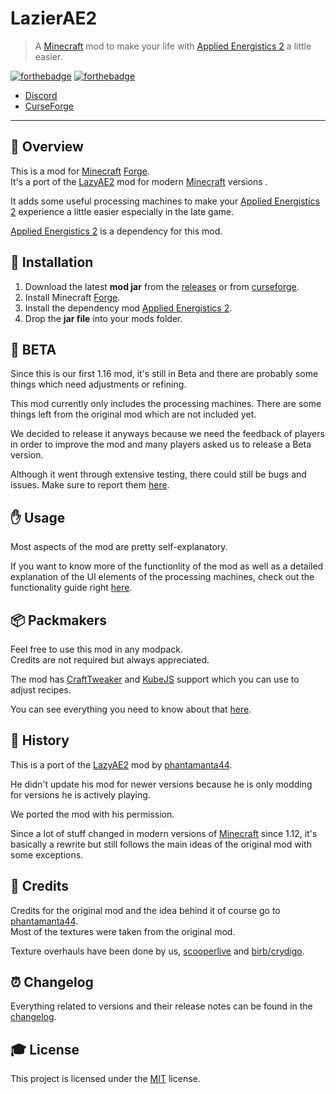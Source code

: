 # **LazierAE2**

> A [Minecraft] mod to make your life with [Applied Energistics 2][ae2] a little easier.

[![forthebadge](https://forthebadge.com/images/badges/60-percent-of-the-time-works-every-time.svg)][curseforge]
[![forthebadge](https://forthebadge.com/images/badges/made-with-java.svg)][curseforge]

- [Discord]
- [CurseForge][curseforge]

---

## **📑 Overview**
This is a mod for [Minecraft] [Forge].<br>
It's a port of the [LazyAE2] mod for modern [Minecraft] versions .

It adds some useful processing machines to make your [Applied Energistics 2][ae2] experience a little easier especially in the late game.

[Applied Energistics 2][ae2] is a dependency for this mod.


## **🔧 Installation**
1. Download the latest **mod jar** from the [releases] or from [curseforge].
2. Install Minecraft [Forge].
3. Install the dependency mod [Applied Energistics 2][ae2].
4. Drop the **jar file** into your mods folder.


## **🐛 BETA**
Since this is our first 1.16 mod, it's still in Beta and there are probably some things which need adjustments or refining.

This mod currently only includes the processing machines. There are some things left from the original mod which are not included yet.

We decided to release it anyways because we need the feedback of players in order to improve the mod and many players asked us to release a Beta version.

Although it went through extensive testing, there could still be bugs and issues. Make sure to report them [here][issues].


## **✋ Usage**
Most aspects of the mod are pretty self-explanatory.

If you want to know more of the functionlity of the mod as well as a detailed explanation of the
UI elements of the processing machines, check out the functionality guide right [here][functionality].


## **📦 Packmakers**
Feel free to use this mod in any modpack.<br>
Credits are not required but always appreciated.

The mod has [CraftTweaker] and [KubeJS] support which you can use to adjust recipes.

You can see everything you need to know about that [here][packmakers].


## **📕 History**
This is a port of the [LazyAE2] mod by [phantamanta44][author].

He didn't update his mod for newer versions because he is only modding for versions he is actively playing.

We ported the mod with his permission.

Since a lot of stuff changed in modern versions of [Minecraft] since 1.12, it's basically a rewrite but still follows the main ideas of the original mod with some exceptions.


## **📑 Credits**
Credits for the original mod and the idea behind it of course go to [phantamanta44][author].<br>
Most of the textures were taken from the original mod.

Texture overhauls have been done by us, [scooperlive][artist1] and [birb/crydigo][artist2].


## **⏰ Changelog**
Everything related to versions and their release notes can be found in the [changelog].


## **🎓 License**
This project is licensed under the [MIT][license] license.


<!-- Links -->
[minecraft]: https://www.minecraft.net/
[ae2]: https://www.curseforge.com/minecraft/mc-mods/applied-energistics-2
[discord]: https://discordapp.com/invite/Q3qxws6
[curseforge]: https://www.curseforge.com/minecraft/mc-mods/lazierae2
[releases]: https://github.com/RLNT/minecraft_lazierae2/releases
[forge]: http://files.minecraftforge.net/
[lazyae2]: https://www.curseforge.com/minecraft/mc-mods/lazy-ae2
[crafttweaker]: https://www.curseforge.com/minecraft/mc-mods/crafttweaker
[kubejs]: https://www.curseforge.com/minecraft/mc-mods/kubejs-forge
[packmakers]: PACKMAKERS.md
[functionality]: FUNCTIONALITY.md
[author]: https://github.com/phantamanta44
[artist1]: https://www.curseforge.com/members/scooperlive/
[artist2]: https://www.reddit.com/user/crydigo/
[issues]: https://github.com/RLNT/minecraft_lazierae2/issues
[changelog]: CHANGELOG.md
[license]: LICENSE
